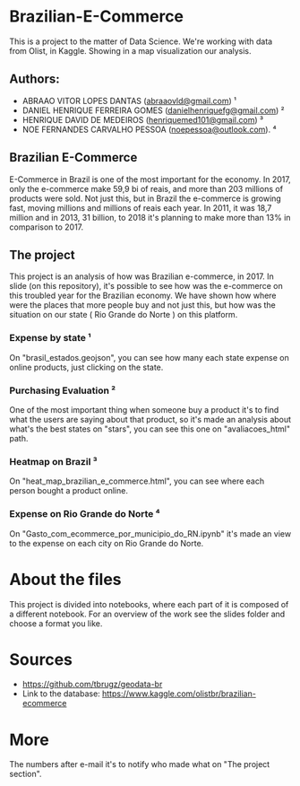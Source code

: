 # Brazilian-E-Commerce
This is a project to the matter of Data Science. We're working with data from Olist, in Kaggle. Showing in a map visualization our analysis.

## Authors:
 - ABRAAO VITOR LOPES DANTAS (abraaovld@gmail.com) ¹
 - DANIEL HENRIQUE FERREIRA GOMES (danielhenriquefg@gmail.com) ²
 - HENRIQUE DAVID DE MEDEIROS (henriquemed101@gmail.com) ³
 - NOE FERNANDES CARVALHO PESSOA (noepessoa@outlook.com). ⁴

## Brazilian E-Commerce
E-Commerce in Brazil is one of the most important for the economy. In 2017, only the e-commerce make 59,9 bi of reais, and more than 203 millions of products were sold. Not just this, but in Brazil the e-commerce is growing fast, moving millions and millions of reais each year. In 2011, it was 18,7 million and in 2013, 31 billion, to 2018 it's planning to make more than 13% in comparison to 2017. 

## The project
This project is an analysis of how was Brazilian e-commerce, in 2017. In slide (on this repository), it's possible to see how was the e-commerce on this troubled year for the Brazilian economy. We have shown how where were the places that more people buy and not just this, but how was the situation on our state ( Rio Grande do Norte ) on this platform.   

### Expense by state ¹
On "brasil_estados.geojson", you can see how many each state expense on online products, just clicking on the state.

### Purchasing Evaluation ²
One of the most important thing when someone buy a product it's to find what the users are saying about that product, so it's made an analysis about what's the best states on "stars", you can see this one on "avaliacoes_html" path.

### Heatmap on Brazil ³
On "heat_map_brazilian_e_commerce.html", you can see where each person bought a product online.

### Expense on Rio Grande do Norte ⁴
On "Gasto_com_ecommerce_por_municipio_do_RN.ipynb" it's made an view to the expense on each city on Rio Grande do Norte.

# About the files
This project is divided into notebooks, where each part of it is composed of a different notebook. For an overview of the work see the slides folder and choose a format you like.

# Sources
- https://github.com/tbrugz/geodata-br
- Link to the database: https://www.kaggle.com/olistbr/brazilian-ecommerce

# More
The numbers after e-mail it's to notify who made what on "The project section".
